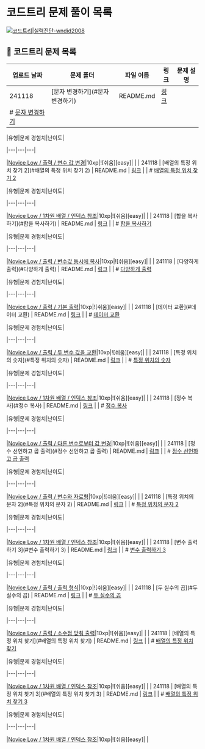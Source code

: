 #
# 코드트리 문제 풀이 목록
[![코드트리|실력진단-wndid2008](https://banner.codetree.ai/v1/banner/wndid2008)](https://www.codetree.ai/profiles/wndid2008)
## 🌳 코드트리 문제 목록
| 업로드 날짜 | 문제 폴더 | 파일 이름 | 링크 | 문제 설명 |
| ---------- | --------- | --------- | ---- | --------- |
| 241118 | [문자 변경하기](#문자 변경하기) | README.md | [링크](./241118/%EB%AC%B8%EC%9E%90%20%EB%B3%80%EA%B2%BD%ED%95%98%EA%B8%B0/README.md) |
| # [문자 변경하기 ](https://www.codetree.ai/missions/4/problems/change-charater)



|유형|문제 경험치|난이도|

|---|---|---|

|[Novice Low / 출력 / 변수 값 변경](https://www.codetree.ai/missions?missionId=4)|10xp|![쉬움][easy]|
 |
| 241118 | [배열의 특정 위치 찾기 2](#배열의 특정 위치 찾기 2) | README.md | [링크](./241118/%EB%B0%B0%EC%97%B4%EC%9D%98%20%ED%8A%B9%EC%A0%95%20%EC%9C%84%EC%B9%98%20%EC%B0%BE%EA%B8%B0%202/README.md) |
| # [배열의 특정 위치 찾기 2 ](https://www.codetree.ai/missions/4/problems/find-specific-location-fo-array-2)



|유형|문제 경험치|난이도|

|---|---|---|

|[Novice Low / 1차원 배열 / 인덱스 참조](https://www.codetree.ai/missions?missionId=4)|10xp|![쉬움][easy]|
 |
| 241118 | [합을 복사하기](#합을 복사하기) | README.md | [링크](./241118/%ED%95%A9%EC%9D%84%20%EB%B3%B5%EC%82%AC%ED%95%98%EA%B8%B0/README.md) |
| # [합을 복사하기 ](https://www.codetree.ai/missions/4/problems/copy-the-sum)



|유형|문제 경험치|난이도|

|---|---|---|

|[Novice Low / 출력 / 변수값 동시에 복사](https://www.codetree.ai/missions?missionId=4)|10xp|![쉬움][easy]|
 |
| 241118 | [다양하게 출력](#다양하게 출력) | README.md | [링크](./241118/%EB%8B%A4%EC%96%91%ED%95%98%EA%B2%8C%20%EC%B6%9C%EB%A0%A5/README.md) |
| # [다양하게 출력 ](https://www.codetree.ai/missions/4/problems/print-in-variety)



|유형|문제 경험치|난이도|

|---|---|---|

|[Novice Low / 출력 / 기본 출력](https://www.codetree.ai/missions?missionId=4)|10xp|![쉬움][easy]|
 |
| 241118 | [데이터 교환](#데이터 교환) | README.md | [링크](./241118/%EB%8D%B0%EC%9D%B4%ED%84%B0%20%EA%B5%90%ED%99%98/README.md) |
| # [데이터 교환 ](https://www.codetree.ai/missions/4/problems/exchange-data)



|유형|문제 경험치|난이도|

|---|---|---|

|[Novice Low / 출력 / 두 변수 값을 교환](https://www.codetree.ai/missions?missionId=4)|10xp|![쉬움][easy]|
 |
| 241118 | [특정 위치의 숫자](#특정 위치의 숫자) | README.md | [링크](./241118/%ED%8A%B9%EC%A0%95%20%EC%9C%84%EC%B9%98%EC%9D%98%20%EC%88%AB%EC%9E%90/README.md) |
| # [특정 위치의 숫자 ](https://www.codetree.ai/missions/4/problems/numbers-in-specific-location)



|유형|문제 경험치|난이도|

|---|---|---|

|[Novice Low / 1차원 배열 / 인덱스 참조](https://www.codetree.ai/missions?missionId=4)|10xp|![쉬움][easy]|
 |
| 241118 | [정수 복사](#정수 복사) | README.md | [링크](./241118/%EC%A0%95%EC%88%98%20%EB%B3%B5%EC%82%AC/README.md) |
| # [정수 복사 ](https://www.codetree.ai/missions/4/problems/copy-integer)



|유형|문제 경험치|난이도|

|---|---|---|

|[Novice Low / 출력 / 다른 변수로부터 값 변경](https://www.codetree.ai/missions?missionId=4)|10xp|![쉬움][easy]|
 |
| 241118 | [정수 선언하고 곱 출력](#정수 선언하고 곱 출력) | README.md | [링크](./241118/%EC%A0%95%EC%88%98%20%EC%84%A0%EC%96%B8%ED%95%98%EA%B3%A0%20%EA%B3%B1%20%EC%B6%9C%EB%A0%A5/README.md) |
| # [정수 선언하고 곱 출력 ](https://www.codetree.ai/missions/4/problems/Declare-an-integer-and-print-the-multiplication)



|유형|문제 경험치|난이도|

|---|---|---|

|[Novice Low / 출력 / 변수와 자료형](https://www.codetree.ai/missions?missionId=4)|10xp|![쉬움][easy]|
 |
| 241118 | [특정 위치의 문자 2](#특정 위치의 문자 2) | README.md | [링크](./241118/%ED%8A%B9%EC%A0%95%20%EC%9C%84%EC%B9%98%EC%9D%98%20%EB%AC%B8%EC%9E%90%202/README.md) |
| # [특정 위치의 문자 2 ](https://www.codetree.ai/missions/4/problems/char-in-specific-location-2)



|유형|문제 경험치|난이도|

|---|---|---|

|[Novice Low / 1차원 배열 / 인덱스 참조](https://www.codetree.ai/missions?missionId=4)|10xp|![쉬움][easy]|
 |
| 241118 | [변수 출력하기 3](#변수 출력하기 3) | README.md | [링크](./241118/%EB%B3%80%EC%88%98%20%EC%B6%9C%EB%A0%A5%ED%95%98%EA%B8%B0%203/README.md) |
| # [변수 출력하기 3 ](https://www.codetree.ai/missions/4/problems/outputing-variables-3)



|유형|문제 경험치|난이도|

|---|---|---|

|[Novice Low / 출력 / 출력 형식](https://www.codetree.ai/missions?missionId=4)|10xp|![쉬움][easy]|
 |
| 241118 | [두 실수의 곱](#두 실수의 곱) | README.md | [링크](./241118/%EB%91%90%20%EC%8B%A4%EC%88%98%EC%9D%98%20%EA%B3%B1/README.md) |
| # [두 실수의 곱 ](https://www.codetree.ai/missions/4/problems/the-product-of-two-real-numbers)



|유형|문제 경험치|난이도|

|---|---|---|

|[Novice Low / 출력 / 소수점 맞춰 출력](https://www.codetree.ai/missions?missionId=4)|10xp|![쉬움][easy]|
 |
| 241118 | [배열의 특정 위치 찾기](#배열의 특정 위치 찾기) | README.md | [링크](./241118/%EB%B0%B0%EC%97%B4%EC%9D%98%20%ED%8A%B9%EC%A0%95%20%EC%9C%84%EC%B9%98%20%EC%B0%BE%EA%B8%B0/README.md) |
| # [배열의 특정 위치 찾기 ](https://www.codetree.ai/missions/4/problems/find-specific-location-fo-array)



|유형|문제 경험치|난이도|

|---|---|---|

|[Novice Low / 1차원 배열 / 인덱스 참조](https://www.codetree.ai/missions?missionId=4)|10xp|![쉬움][easy]|
 |
| 241118 | [배열의 특정 위치 찾기 3](#배열의 특정 위치 찾기 3) | README.md | [링크](./241118/%EB%B0%B0%EC%97%B4%EC%9D%98%20%ED%8A%B9%EC%A0%95%20%EC%9C%84%EC%B9%98%20%EC%B0%BE%EA%B8%B0%203/README.md) |
| # [배열의 특정 위치 찾기 3 ](https://www.codetree.ai/missions/4/problems/find-specific-location-fo-array-3)



|유형|문제 경험치|난이도|

|---|---|---|

|[Novice Low / 1차원 배열 / 인덱스 참조](https://www.codetree.ai/missions?missionId=4)|10xp|![쉬움][easy]|
 |
